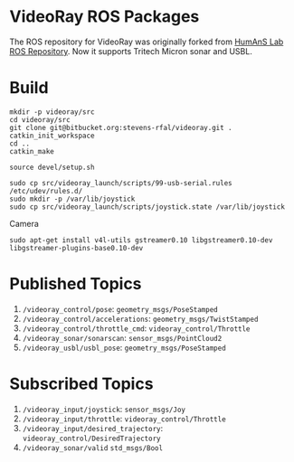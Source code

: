 # VideoRay ROS Packages

The ROS repository for VideoRay was originally forked from [HumAnS Lab ROS Repository](https://github.com/gt-ros-pkg/humans). Now it supports Tritech Micron sonar and USBL.

# Build

```
mkdir -p videoray/src
cd videoray/src
git clone git@bitbucket.org:stevens-rfal/videoray.git .
catkin_init_workspace
cd ..
catkin_make

source devel/setup.sh

sudo cp src/videoray_launch/scripts/99-usb-serial.rules /etc/udev/rules.d/
sudo mkdir -p /var/lib/joystick
sudo cp src/videoray_launch/scripts/joystick.state /var/lib/joystick
```

Camera

```
sudo apt-get install v4l-utils gstreamer0.10 libgstreamer0.10-dev libgstreamer-plugins-base0.10-dev
```

# Published Topics

1. `/videoray_control/pose`: `geometry_msgs/PoseStamped`
2. `/videoray_control/accelerations`: `geometry_msgs/TwistStamped`
3. `/videoray_control/throttle_cmd`: `videoray_control/Throttle`
4. `/videoray_sonar/sonarscan`: `sensor_msgs/PointCloud2`
5. `/videoray_usbl/usbl_pose`: `geometry_msgs/PoseStamped`

# Subscribed Topics

1. `/videoray_input/joystick`: `sensor_msgs/Joy`
2. `/videoray_input/throttle`: `videoray_control/Throttle`
3. `/videoray_input/desired_trajectory`: `videoray_control/DesiredTrajectory`
4. `/videoray_sonar/valid` `std_msgs/Bool`